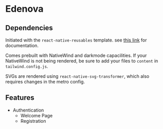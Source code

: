 # Edenova


## Dependencies

Initiated with the `react-native-reusables` template. see [this link](https://rnr-docs.vercel.app/getting-started/introduction/) for documentation. 

Comes prebuilt with NativeWind and darkmode capacilities. If your NativeWind is not being rendered, be sure to add your files to `content` in `tailwind.config.js`.

SVGs are rendered using `react-native-svg-transformer`, which also requires changes in the metro config.

## Features

 - Authentication
    - Welcome Page
    - Registration

